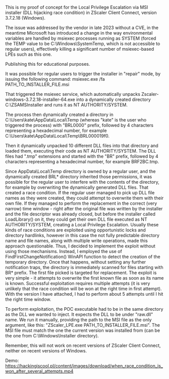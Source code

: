 This is my proof of concept for the Local Privilege Escalation via MSI installer (DLL hijacking race condition) in ZScaler Client Connect, version 3.7.2.18 (Windows).

The issue was addressed by the vendor in late 2023 without a CVE, in the meantime Microsoft has introduced a change in the way environmental variables are handled by msiexec processes running as SYSTEM (forced the TEMP value to be C:\Windows\SystemTemp, which is not accessible to regular users), effectively killing a significant number of msiexec-based LPEs such as this one.

Publishing this for educational purposes.

It was possible for regular users to trigger the installer in "repair" mode, by issuing the following command:
msiexec.exe /fa PATH_TO_INSTALLER_FILE.msi

That triggered the msiexec service, which automatically unpacks Zscaler-windows-3.7.2.18-installer-64.exe into a dynamically created directory C:\ZSAMSInstaller and runs it as NT AUTHORITY/SYSTEM.

The process then dynamically created a directory in C:\Users\kate\AppData\Local\Temp (whereas "kate" is the user who triggered the process) with "BRL0000" prefix, followed by 4 characters representing a hexadecimal number, for example C:\Users\kate\AppData\Local\Temp\BRL000019f0.

Then it dynamically unpacked 10 different DLL files into that directory and loaded them, executing their code as NT AUTHORITY/SYSTEM. The DLL files had ".tmp" extensions and started with the "BR" prefix, followed by 4 characters representing a hexadecimal number, for example BRF2BC.tmp.

Since AppData\Local\Temp directory is owned by a regular user, and the dynamically created BRL* directory inherited those permissions, it was possible for the regular user to interfere with the contents of the directory, for example by overwriting the dynamically generated DLL files.
That created a race condition. If the regular user managed to pick up DLL file names as they were created, they could attempt to overwrite them with their own file. If they managed to perform the replacement in the correct (very narrow) time window - right after the original file was written by the installer and the file descriptor was already closed, but before the installer called LoadLibrary() on it, they could get their own DLL file executed as NT AUTHORITY/SYSTEM, creating a Local Privilege Escalation.
Usually these kinds of race conditions are exploited using opportunistic locks and directory hardlinks, however in this case the not fully predictable directory name and file names, along with multiple write operations, made this approach questionable.
Thus, I decided to implement the exploit without using those mechanisms. 
Instead, I employed the use of FindFirstChangeNotification() WinAPI function to detect the creation of the temporary directory. Once that happens, without setting any further notification traps, the directory is immediately scanned for files starting with BR* prefix. The first file picked is targeted for replacement.
The exploit is very simple - it attempts to overwrite the first known file as soon as its name is known.
Successful exploitation requires multiple attempts (it is very unlikely that the race condition will be won at the right time in first attempt). With the version I have attached, I had to perform about 5 attempts until I hit the right time window.

To perform exploitation, the POC executable had to be in the same directory as the DLL we wanted to inject. It expects the DLL to be under "raw.dll" name.
We run it manually, providing the path to the MSI file as the only argument, like this: "ZScaler_LPE.exe PATH_TO_INSTALLER_FILE.msi". The MSI file must match the one the current version was installed from (can be the one from C:\Windows\Installer directory).

Remember, this will not work on recent versions of ZScaler Client Connect, neither on recent versions of Windows.

Demo:
https://hackingiscool.pl/content/images/download/when_race_condition_is_won_after_several_attempts.mp4
